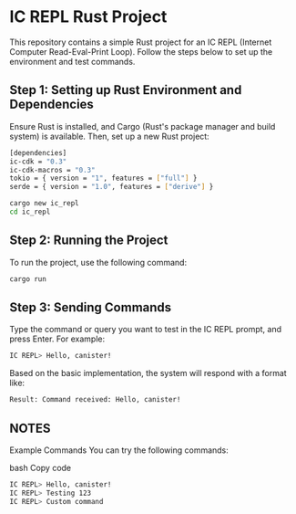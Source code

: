# IC REPL Rust Project

This repository contains a simple Rust project for an IC REPL (Internet Computer Read-Eval-Print Loop). Follow the steps below to set up the environment and test commands.

## Step 1: Setting up Rust Environment and Dependencies

Ensure Rust is installed, and Cargo (Rust's package manager and build system) is available. Then, set up a new Rust project:
```bash
[dependencies]
ic-cdk = "0.3"
ic-cdk-macros = "0.3"
tokio = { version = "1", features = ["full"] }
serde = { version = "1.0", features = ["derive"] }
```
```bash
cargo new ic_repl
cd ic_repl
```

## Step 2: Running the Project
To run the project, use the following command:
```bash
cargo run
```

## Step 3: Sending Commands
Type the command or query you want to test in the IC REPL prompt, and press Enter. For example:
```bash
IC REPL> Hello, canister!
```
Based on the basic implementation, the system will respond with a format like:
```bash
Result: Command received: Hello, canister!
```

## NOTES
Example Commands
You can try the following commands:

bash
Copy code
```bash
IC REPL> Hello, canister!
IC REPL> Testing 123
IC REPL> Custom command
```

